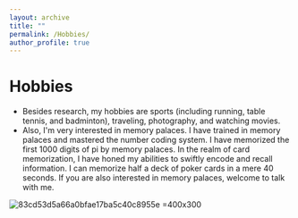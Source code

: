 ```yaml
---
layout: archive
title: ""
permalink: /Hobbies/
author_profile: true
---
```




Hobbies
===
* Besides research, my hobbies are sports (including running, table tennis, and badminton), traveling, photography, and watching movies.
* Also, I'm very interested in memory palaces. I have trained in memory palaces and mastered the number coding system. I have memorized the first 1000 digits of pi by memory palaces.  In the realm of card memorization, I have honed my abilities to swiftly encode and recall information. I can memorize half a deck of poker cards in a mere 40 seconds. If you are also interested in memory palaces, welcome to talk with me.

![83cd53d5a66a0bfae17ba5c40c8955e](https://github.com/yang-zheming/yang-zheming.github.io/assets/35208852/1bd1ae81-c726-4247-b232-9df3b291edd3) =400x300









